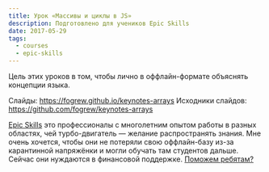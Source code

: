 ```yaml
---
title: Урок «Массивы и циклы в JS»
description: Подготовлено для учеников Epic Skills
date: 2017-05-29
tags:
  - courses
  - epic-skills
---
```


Цель этих уроков в том, чтобы лично в оффлайн-формате объяснять концепции языка.

Слайды: https://fogrew.github.io/keynotes-arrays
Исходники слайдов: https://github.com/fogrew/keynotes-arrays

[Epic Skills](https://epixx.ru/) это профессионалы с многолетним опытом работы в разных областях, чей турбо-двигатель — желание распространять знания. Мне очень хочется, чтобы они не потеряли свою оффлайн-базу из-за карантинной напряжёнки и могли обучать там студентов дальше. Сейчас они нуждаются в финансовой поддержке. [Поможем ребятам?](https://donate.epixx.ru/)
